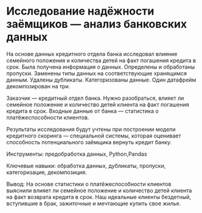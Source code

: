 # Исследование надёжности заёмщиков — анализ банковских данных

На основе данных кредитного отдела банка исследовал влияние семейного положения и количества детей на факт погашения кредита в срок. Была получена информация о данных. Определены и обработаны пропуски. Заменены типы данных на соответствующие хранящимся данным. Удалены дубликаты. Категоризованы данные. Один датафрейм декомпозирован на три.

Заказчик — кредитный отдел банка. Нужно разобраться, влияет ли семейное положение и количество детей клиента на факт погашения кредита в срок. Входные данные от банка — статистика о платёжеспособности клиентов.

Результаты исследования будут учтены при построении модели кредитного скоринга — специальной системы, которая оценивает способность потенциального заёмщика вернуть кредит банку.

Инструменты: предобработка данных, Python,Pandas

Ключевые навыки: обработка данных, дубликаты, пропуски, категоризация, декомпозиция.

Вывод: На основе статистики о платёжеспособности клиентов выяснили влияет ли семейное положение и количество детей клиента на факт возврата кредита в срок. Наш идеальные клиенты бездетный, вступившие в брак, зажиточные и мечтающие купить свое жилье.